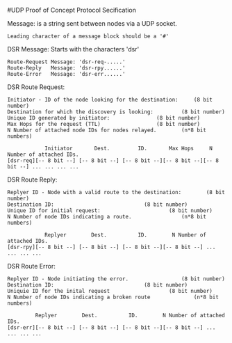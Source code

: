 #UDP Proof of Concept Protocol Secification

Message: is a string sent between nodes via a UDP socket.
	
	Leading character of a message block should be a '#'

DSR Message: Starts with the characters 'dsr'
		
	Route-Request Message: 'dsr-req-.....'
	Route-Reply   Message: 'dsr-rpy......'
	Route-Error   Message: 'dsr-err......'
	
DSR Route Request:
	
	Initiator - ID of the node looking for the destination: 	(8 bit number)
	Destination for which the discovery is looking: 		(8 bit number)
	Unique ID generated by initiator: 				(8 bit number)
	Max Hops for the request (TTL)					(8 bit number)
	N Number of attached node IDs for nodes relayed.		(n*8 bit numbers)
	
	            Initiator       Dest.         ID.       Max Hops     N Number of attached IDs.
	[dsr-req][-- 8 bit --] [-- 8 bit --] [-- 8 bit --][-- 8 bit --][-- 8 bit --] ... ... ... ... 
	
DSR Route Reply:
	
	Replyer ID - Node with a valid route to the destination: 		(8 bit number)
	Destination ID: 							(8 bit number)
	Unique ID for initial request: 						(8 bit number)
	N Number of node IDs indicating a route.				(n*8 bit numbers)

	            Replyer        Dest.          ID.        N Number of attached IDs.
	[dsr-rpy][-- 8 bit --] [-- 8 bit --] [-- 8 bit --][-- 8 bit --] ... ... ... ...
	
DSR Route Error:
	
	Replyer ID - Node initiating the error.					(8 bit number)
	Destination ID:								(8 bit number)
	Uniquie ID for the inital request					(8 bit number)
	N Number of node IDs indicating a broken route				(n*8 bit numbers)
	
		     Replyer        Dest.          ID.        N Number of attached IDs.
	[dsr-err][-- 8 bit --] [-- 8 bit --] [-- 8 bit --][-- 8 bit --] ... ... ... ...
